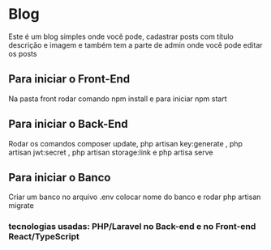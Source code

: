 <h1>Blog</h1>

<p>
Este é um blog simples onde você pode, cadastrar posts com título descrição e imagem e também tem a parte de admin onde você pode editar os posts
</p>

<h2>Para iniciar o Front-End</h2>

<p>Na pasta front rodar comando npm install e para iniciar npm start </p>

<h2>Para iniciar o Back-End</h2>

<p> Rodar os comandos composer update, php artisan key:generate , php artisan jwt:secret , php artisan storage:link e php artisa serve </p>

<h2>Para iniciar o Banco</h2>

<p> Criar um banco no arquivo .env colocar nome do banco e rodar php artisan migrate </p>

<h3> tecnologias usadas: PHP/Laravel no Back-end e no Front-end React/TypeScript </h3>
